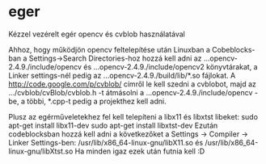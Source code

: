 eger
====

Kézzel vezérelt egér opencv és cvblob használatával


Ahhoz, hogy működjön opencv feltelepítése után Linuxban a Cobeblocks-ban a Settings->Search Directories-hoz hozzá kell adni az ...opencv-2.4.9./include/opencv és ...opencv-2.4.9./include/opencv2 könyvtárakat, a Linker settings-nél pedig az ...opencv-2.4.9./build/lib/*.so fájlokat. A http://code.google.com/p/cvblob/ címről le kell szedni a cvblobot, majd az .../cvblob/cvBlob/cvblob.h -t átmásolni a ...opencv-2.4.9./include/opencv -be, a többi, *.cpp-t pedig a projekthez kell adni.

Plusz az egérműveletekhez fel kell telepíteni a libx11 és libxtst libeket:
sudo apt-get install libx11-dev
sudo apt-get install libxtst-dev
Ezután codeblocksban hozzá kell adni a következőket a Settings -> Compiler -> Linker Settings-ben: 
/usr/lib/x86_64-linux-gnu/libX11.so és 
/usr/lib/x86_64-linux-gnu/libXtst.so
Ha minden igaz ezek után futnia kell :D
